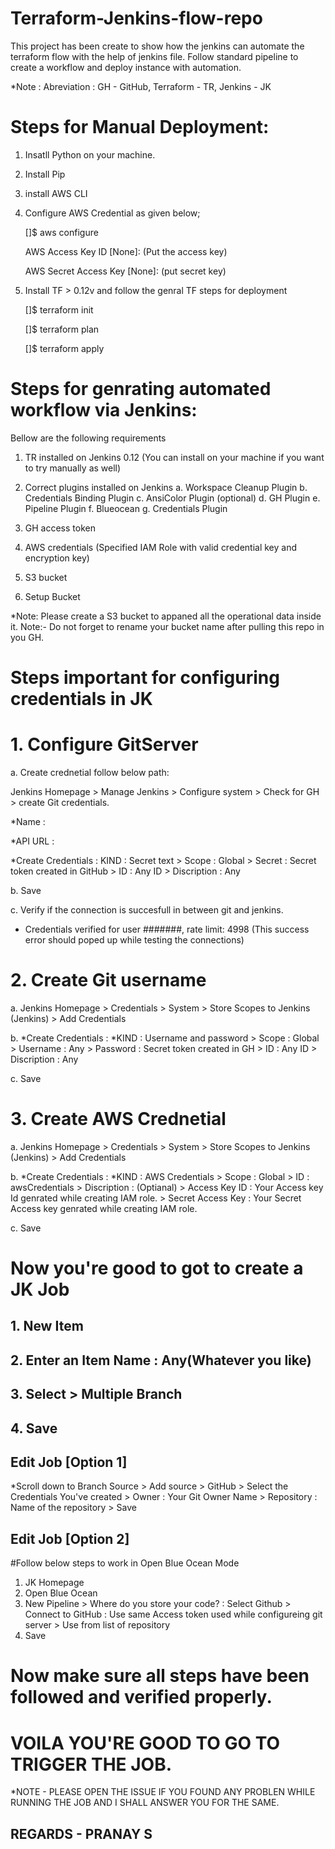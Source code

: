 # Terraform-Jenkins-flow-repo ###
This project has been create to show how the jenkins can automate the terraform flow with the help of jenkins file.
Follow standard pipeline to create a workflow and deploy instance with automation.



*Note : Abreviation : GH - GitHub, Terraform - TR, Jenkins - JK



# Steps for Manual Deployment:

1. Insatll Python on your machine.
2. Install Pip
3. install AWS CLI
4. Configure AWS Credential as given below;
   
   []$ aws configure
   
   AWS Access Key ID [None]: (Put the access key)
   
   AWS Secret Access Key [None]: (put secret key)

5. Install TF > 0.12v and follow the genral TF steps for deployment
   
   []$ terraform init
   
   []$ terraform plan
   
   []$ terraform apply
   


# Steps for genrating automated workflow via Jenkins:

Bellow are the following requirements
1. TR installed on Jenkins 0.12 (You can install on your machine if you want to try manually as well)
2. Correct plugins installed on Jenkins
   a. Workspace Cleanup Plugin
   b. Credentials Binding Plugin
   c. AnsiColor Plugin (optional)
   d. GH Plugin
   e. Pipeline Plugin
   f. Blueocean
   g. Credentials Plugin

3. GH access token
4. AWS credentials (Specified IAM Role with valid credential key and encryption key)
5. S3 bucket
6. Setup Bucket

*Note: 
Please create a S3 bucket to appaned all the operational data inside it.
Note:- Do not forget to rename your bucket name after pulling this repo in you GH.

# Steps important for configuring credentials in JK


# 1. Configure GitServer 

   a. Create crednetial follow below path:
   
   Jenkins Homepage > Manage Jenkins > Configure system > Check for GH > create Git credentials.
   
   *Name :
   
   *API URL :
   
   *Create Credentials : KIND : Secret text > Scope : Global > Secret : Secret token created in GitHub > ID : Any ID > Discription : Any
   
   b. Save
   
   c. Verify if the connection is succesfull in between git and jenkins.
   
   * Credentials verified for user #######, rate limit: 4998 (This success error should poped up while testing the connections)
   
# 2. Create Git username 

   a. Jenkins Homepage > Credentials > System > Store Scopes to Jenkins (Jenkins) > Add Credentials 
   
   b. *Create Credentials : *KIND : Username and password > Scope : Global > Username : Any > Password : Secret token created in GH > ID : Any ID > Discription : Any
   
   c. Save
   
# 3. Create AWS Crednetial

   a. Jenkins Homepage > Credentials > System > Store Scopes to Jenkins (Jenkins) > Add Credentials 
   
   b. *Create Credentials : *KIND : AWS Credentials > Scope : Global > ID : awsCredentials > Discription : (Optianal) > Access Key ID : Your Access key Id genrated while creating IAM role. > Secret Access Key : Your Secret Access key genrated while creating IAM role.
   
   c. Save
   
   
# Now you're good to got to create a JK Job

## 1. New Item 
## 2. Enter an Item Name : Any(Whatever you like)
## 3. Select > Multiple Branch
## 4. Save

## Edit Job [Option 1]

*Scroll down to Branch Source > Add source > GitHub > Select the Credentials You've created > Owner : Your Git Owner Name > Repository : Name of the repository > Save

## Edit Job [Option 2] 

#Follow below steps to work in Open Blue Ocean Mode
1. JK Homepage
2. Open Blue Ocean
3. New Pipeline > Where do you store your code? : Select Github > Connect to GitHub : Use same Access token used while configureing git server > Use from list of repository
4. Save

# Now make sure all steps have been followed and verified properly.

# VOILA YOU'RE GOOD TO GO TO TRIGGER THE JOB.
 
 
*NOTE - PLEASE OPEN THE ISSUE IF YOU FOUND ANY PROBLEN WHILE RUNNING THE JOB AND I SHALL ANSWER YOU FOR THE SAME.

## REGARDS - PRANAY S  
  
   




